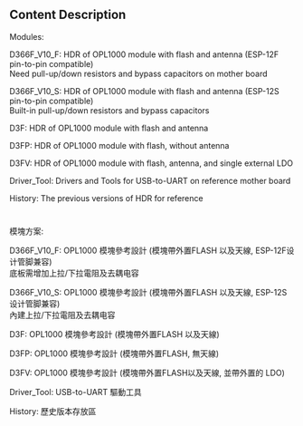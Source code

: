 ## Content Description

Modules:

D366F_V10_F: HDR of OPL1000 module with flash and antenna (ESP-12F pin-to-pin compatible) <br>
Need pull-up/down resistors and bypass capacitors on mother board
 
D366F_V10_S: HDR of OPL1000 module with flash and antenna (ESP-12S pin-to-pin compatible) <br>
Built-in pull-up/down resistors and bypass capacitors

D3F: HDR of OPL1000 module with flash and antenna

D3FP: HDR of OPL1000 module with flash, without antenna

D3FV: HDR of OPL1000 module with flash, antenna, and single external LDO

Driver_Tool: Drivers and Tools for USB-to-UART on reference mother board

History: The previous versions of HDR for reference

#

模塊方案:

D366F_V10_F: OPL1000 模塊參考設計 (模塊帶外置FLASH 以及天線, ESP-12F设计管脚兼容) <br>
底板需增加上拉/下拉電阻及去耦电容

D366F_V10_S: OPL1000 模塊參考設計 (模塊帶外置FLASH 以及天線, ESP-12S设计管脚兼容) <br>
內建上拉/下拉電阻及去耦电容

D3F: OPL1000 模塊參考設計 (模塊帶外置FLASH 以及天線)

D3FP: OPL1000 模塊參考設計 (模塊帶外置FLASH, 無天線)

D3FV: OPL1000 模塊參考設計 (模塊帶外置FLASH以及天線, 並帶外置的 LDO)

Driver_Tool: USB-to-UART 驅動工具

History: 歷史版本存放區
